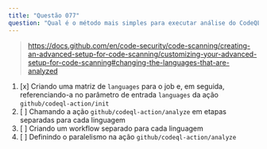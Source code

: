 ```yaml
---
title: "Questão 077"
question: "Qual é o método mais simples para executar análise do CodeQL simultaneamente para cada linguagem em um repositório multilíngue usando o GitHub Actions?"
---
```



> https://docs.github.com/en/code-security/code-scanning/creating-an-advanced-setup-for-code-scanning/customizing-your-advanced-setup-for-code-scanning#changing-the-languages-that-are-analyzed
1. [x] Criando uma matriz de `languages` para o job e, em seguida, referenciando-a no parâmetro de entrada `languages` da ação `github/codeql-action/init`
1. [ ] Chamando a ação `github/codeql-action/analyze` em etapas separadas para cada linguagem
1. [ ] Criando um workflow separado para cada linguagem
1. [ ] Definindo o paralelismo na ação `github/codeql-action/analyze`
